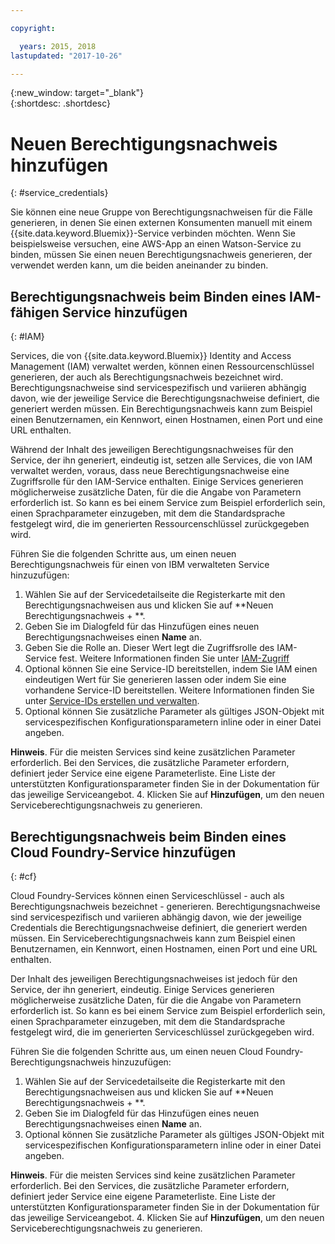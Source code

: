 ```yaml
---

copyright:

  years: 2015, 2018
lastupdated: "2017-10-26"

---
```


{:new_window: target="_blank"}  
{:shortdesc: .shortdesc}


# Neuen Berechtigungsnachweis hinzufügen
{: #service_credentials}

Sie können eine neue Gruppe von Berechtigungsnachweisen für die Fälle generieren, in denen Sie einen externen Konsumenten manuell mit einem {{site.data.keyword.Bluemix}}-Service verbinden möchten. Wenn Sie beispielsweise versuchen, eine AWS-App an einen Watson-Service zu binden, müssen Sie einen neuen Berechtigungsnachweis generieren, der verwendet werden kann, um die beiden aneinander zu binden.

## Berechtigungsnachweis beim Binden eines IAM-fähigen Service hinzufügen
{: #IAM}

Services, die von {{site.data.keyword.Bluemix}} Identity and Access Management (IAM) verwaltet werden, können einen Ressourcenschlüssel generieren, der auch als Berechtigungsnachweis bezeichnet wird. Berechtigungsnachweise sind servicespezifisch und variieren abhängig davon, wie der jeweilige Service die Berechtigungsnachweise definiert, die generiert werden müssen. Ein Berechtigungsnachweis kann zum Beispiel einen Benutzernamen, ein Kennwort, einen Hostnamen, einen Port und eine URL enthalten. 

Während der Inhalt des jeweiligen Berechtigungsnachweises für den Service, der ihn generiert, eindeutig ist, setzen alle Services, die von IAM verwaltet werden, voraus, dass neue Berechtigungsnachweise eine Zugriffsrolle für den IAM-Service enthalten. Einige Services generieren möglicherweise zusätzliche Daten, für die die Angabe von Parametern erforderlich ist. So kann es bei einem Service zum Beispiel erforderlich sein, einen Sprachparameter einzugeben, mit dem die Standardsprache festgelegt wird, die im generierten Ressourcenschlüssel zurückgegeben wird. 

Führen Sie die folgenden Schritte aus, um einen neuen Berechtigungsnachweis für einen von IBM verwalteten Service hinzuzufügen:

1. Wählen Sie auf der Servicedetailseite die Registerkarte mit den Berechtigungsnachweisen aus und klicken Sie auf **Neuen Berechtigungsnachweis + **.
2. Geben Sie im Dialogfeld für das Hinzufügen eines neuen Berechtigungsnachweises einen **Name** an.
3. Geben Sie die Rolle an. Dieser Wert legt die Zugriffsrolle des IAM-Service fest. Weitere Informationen finden Sie unter [IAM-Zugriff](/docs/iam/users_roles.html#userroles)
4. Optional können Sie eine Service-ID bereitstellen, indem Sie IAM einen eindeutigen Wert für Sie generieren lassen oder indem Sie eine vorhandene Service-ID bereitstellen. Weitere Informationen finden Sie unter [Service-IDs erstellen und verwalten](https://console.stage1.bluemix.net/docs/iam/serviceid.html#serviceids).
3. Optional können Sie zusätzliche Parameter als gültiges JSON-Objekt mit servicespezifischen Konfigurationsparametern inline oder in einer Datei angeben.

  **Hinweis**. Für die meisten Services sind keine zusätzlichen Parameter erforderlich. Bei den Services, die zusätzliche Parameter erfordern, definiert jeder Service eine eigene Parameterliste. Eine Liste der unterstützten Konfigurationsparameter finden Sie in der Dokumentation für das jeweilige Serviceangebot.
4. Klicken Sie auf **Hinzufügen**, um den neuen Serviceberechtigungsnachweis zu generieren.

## Berechtigungsnachweis beim Binden eines Cloud Foundry-Service hinzufügen
{: #cf}

Cloud Foundry-Services können einen Serviceschlüssel - auch als Berechtigungsnachweis bezeichnet - generieren. Berechtigungsnachweise sind servicespezifisch und variieren abhängig davon, wie der jeweilige Credentials die Berechtigungsnachweise definiert, die generiert werden müssen. Ein Serviceberechtigungsnachweis kann zum Beispiel einen Benutzernamen, ein Kennwort, einen Hostnamen, einen Port und eine URL enthalten. 

Der Inhalt des jeweiligen Berechtigungsnachweises ist jedoch für den Service, der ihn generiert, eindeutig. Einige Services generieren möglicherweise zusätzliche Daten, für die die Angabe von Parametern erforderlich ist. So kann es bei einem Service zum Beispiel erforderlich sein, einen Sprachparameter einzugeben, mit dem die Standardsprache festgelegt wird, die im generierten Serviceschlüssel zurückgegeben wird. 

Führen Sie die folgenden Schritte aus, um einen neuen Cloud Foundry-Berechtigungsnachweis hinzuzufügen:

1. Wählen Sie auf der Servicedetailseite die Registerkarte mit den Berechtigungsnachweisen aus und klicken Sie auf **Neuen Berechtigungsnachweis + **.
2. Geben Sie im Dialogfeld für das Hinzufügen eines neuen Berechtigungsnachweises einen **Name** an.
3. Optional können Sie zusätzliche Parameter als gültiges JSON-Objekt mit servicespezifischen Konfigurationsparametern inline oder in einer Datei angeben.

  **Hinweis**. Für die meisten Services sind keine zusätzlichen Parameter erforderlich. Bei den Services, die zusätzliche Parameter erfordern, definiert jeder Service eine eigene Parameterliste. Eine Liste der unterstützten Konfigurationsparameter finden Sie in der Dokumentation für das jeweilige Serviceangebot.
4. Klicken Sie auf **Hinzufügen**, um den neuen Serviceberechtigungsnachweis zu generieren.

